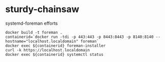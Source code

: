 # sturdy-chainsaw
systemd-foreman efforts

```shell
docker build -t foreman .
containerid=`docker run -tdi -p 443:443 -p 8443:8443 -p 8140:8140 --hostname="localhost.localdomain" foreman`
docker exec ${containerid} foreman-installer
curl -k https://localhost.localdomain
docker exec ${containerid} systemctl status
```
